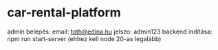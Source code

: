 # car-rental-platform

admin belépés: email: toth@edina.hu jelszo: admin123
backend indítása:  npm run start-server (ehhez kell node 20-as legalább)
